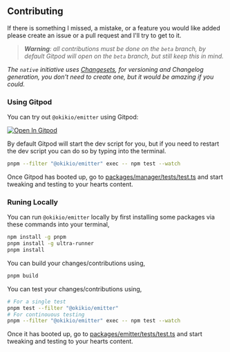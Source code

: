 ## Contributing

If there is something I missed, a mistake, or a feature you would like added please create an issue or a pull request and I'll try to get to it.

> _**Warning**: all contributions must be done on the `beta` branch, by default Gitpod will open on the `beta` branch, but still keep this in mind._

*The `native` initiative uses [Changesets](https://github.com/atlassian/changesets/blob/main/docs/intro-to-using-changesets.md#adding-changesets), for versioning and Changelog generation, you don't need to create one, but it would be amazing if you could.*


### Using Gitpod

You can try out `@okikio/emitter` using Gitpod:

[![Open In Gitpod](https://gitpod.io/button/open-in-gitpod.svg)](https://gitpod.io/#https://github.com/okikio/native/blob/beta/packages/emitter/README.md)

By default Gitpod will start the dev script for you, but if you need to restart the dev script you can do so by typing into the terminal.

```bash
pnpm --filter "@okikio/emitter" exec -- npm test --watch
```

Once Gitpod has booted up, go to [packages/manager/tests/test.ts](/packages/emitter/tests/test.ts) and start tweaking and testing to your hearts content.

### Runing Locally

You can run `@okikio/emitter` locally by first installing some packages via these commands into your terminal,

```bash
npm install -g pnpm
pnpm install -g ultra-runner
pnpm install
```

You can build your changes/contributions using,

```bash
pnpm build
```

You can test your changes/contributions using,

```bash
# For a single test
pnpm test --filter "@okikio/emitter"
# For continouous testing
pnpm --filter "@okikio/emitter" exec -- npm test --watch
```

Once it has booted up, go to [packages/emitter/tests/test.ts](/packages/emitter/tests/test.ts) and start tweaking and testing to your hearts content.